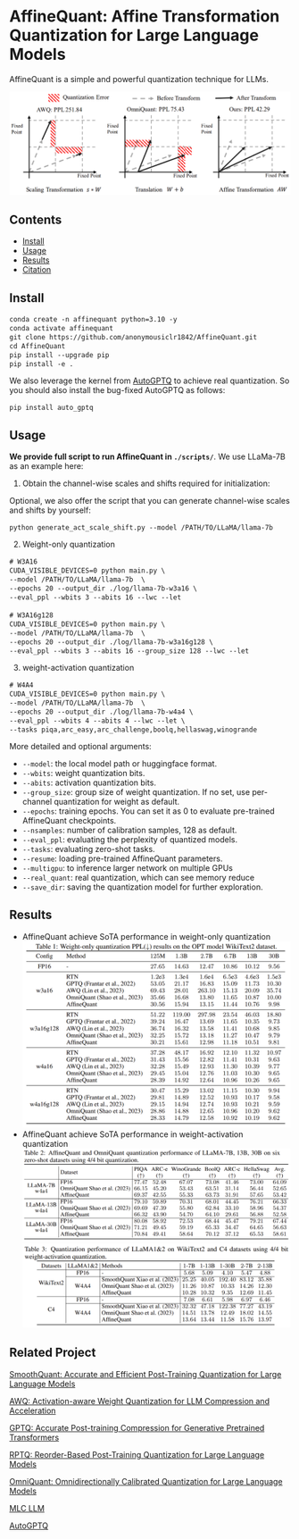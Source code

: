 # AffineQuant: Affine Transformation Quantization for Large Language Models



AffineQuant is a simple and powerful quantization technique for LLMs. 

![overview](fig/overview.png)

## Contents
- [Install](#install)
- [Usage](#usage)
- [Results](#results)
- [Citation](#citation)

## Install
```
conda create -n affinequant python=3.10 -y
conda activate affinequant
git clone https://github.com/anonymousiclr1842/AffineQuant.git
cd AffineQuant
pip install --upgrade pip 
pip install -e .
```

We also leverage the kernel from [AutoGPTQ](https://github.com/PanQiWei/AutoGPTQ) to achieve real quantization. So you should also install the bug-fixed AutoGPTQ as follows:
```
pip install auto_gptq
```


## Usage
**We provide full script to run AffineQuant in `./scripts/`**. We use LLaMa-7B as an example here:
1. Obtain the channel-wise scales and shifts required for initialization:


Optional, we also offer the script that you can generate channel-wise scales and shifts by yourself:
```
python generate_act_scale_shift.py --model /PATH/TO/LLaMA/llama-7b
```

2. Weight-only quantization
```
# W3A16
CUDA_VISIBLE_DEVICES=0 python main.py \
--model /PATH/TO/LLaMA/llama-7b  \
--epochs 20 --output_dir ./log/llama-7b-w3a16 \
--eval_ppl --wbits 3 --abits 16 --lwc --let

# W3A16g128
CUDA_VISIBLE_DEVICES=0 python main.py \
--model /PATH/TO/LLaMA/llama-7b  \
--epochs 20 --output_dir ./log/llama-7b-w3a16g128 \
--eval_ppl --wbits 3 --abits 16 --group_size 128 --lwc --let
```

3. weight-activation quantization
```
# W4A4
CUDA_VISIBLE_DEVICES=0 python main.py \
--model /PATH/TO/LLaMA/llama-7b  \
--epochs 20 --output_dir ./log/llama-7b-w4a4 \
--eval_ppl --wbits 4 --abits 4 --lwc --let \
--tasks piqa,arc_easy,arc_challenge,boolq,hellaswag,winogrande
```

More detailed and optional arguments:
- `--model`: the local model path or huggingface format.
- `--wbits`: weight quantization bits.
- `--abits`: activation quantization bits.
- `--group_size`: group size of weight quantization. If no set, use per-channel quantization for weight as default.
- `--epochs`: training epochs. You can set it as 0 to evaluate pre-trained AffineQuant checkpoints.
- `--nsamples`: number of calibration samples, 128 as default.
- `--eval_ppl`: evaluating the perplexity of quantized models.
- `--tasks`: evaluating zero-shot tasks.
- `--resume`: loading pre-trained AffineQuant parameters.
- `--multigpu`: to inference larger network on multiple GPUs
- `--real_quant`: real quantization, which can see memory reduce
- `--save_dir`: saving the quantization model for further exploration.


## Results
- AffineQuant achieve SoTA performance in weight-only quantization
![weight_only](fig/weight-only-opt.png)
- AffineQuant achieve SoTA performance in weight-activation quantization
![weight_activation](fig/weight-act-1.png)
![weight_activation1](fig/weight-act-2.png)


## Related Project
[SmoothQuant: Accurate and Efficient Post-Training Quantization for Large Language Models](https://github.com/mit-han-lab/smoothquant)

[AWQ: Activation-aware Weight Quantization for LLM Compression and Acceleration](https://github.com/mit-han-lab/llm-awq)

[GPTQ: Accurate Post-training Compression for Generative Pretrained Transformers](https://github.com/IST-DASLab/gptq)

[RPTQ: Reorder-Based Post-Training Quantization for Large Language Models](https://github.com/hahnyuan/RPTQ4LLM)

[OmniQuant: Omnidirectionally Calibrated Quantization for Large Language Models](https://github.com/OpenGVLab/OmniQuant)

[MLC LLM](https://github.com/mlc-ai/mlc-llm)

[AutoGPTQ](https://github.com/PanQiWei/AutoGPTQ)

